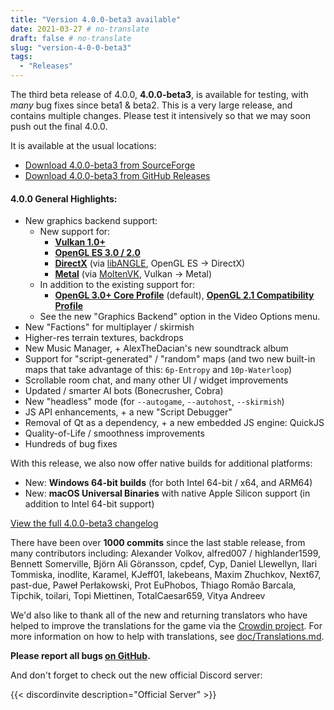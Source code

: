 ```yaml
---
title: "Version 4.0.0-beta3 available"
date: 2021-03-27 # no-translate
draft: false # no-translate
slug: "version-4-0-0-beta3"
tags:
  - "Releases"
---
```


The third beta release of 4.0.0, **4.0.0-beta3**, is available for testing, with *many* bug fixes since beta1 & beta2. This is a very large release, and contains multiple changes. Please test it intensively so that we may soon push out the final 4.0.0.

It is available at the usual locations:
- [Download 4.0.0-beta3 from SourceForge](https://sourceforge.net/projects/warzone2100/files/releases/4.0.0-beta3/)
- [Download 4.0.0-beta3 from GitHub Releases](https://github.com/Warzone2100/warzone2100/releases/tag/4.0.0-beta3)

#### 4.0.0 General Highlights:

- New graphics backend support:
    - New support for:
        - **[Vulkan 1.0+](https://en.wikipedia.org/wiki/Vulkan_%28API%29)**
        - **[OpenGL ES 3.0 / 2.0](https://en.wikipedia.org/wiki/OpenGL_ES)**
        - **[DirectX](https://en.wikipedia.org/wiki/DirectX)** (via [libANGLE](https://en.wikipedia.org/wiki/ANGLE_%28software%29), OpenGL ES -> DirectX)
        - **[Metal](https://en.wikipedia.org/wiki/Metal_%28API%29)** (via [MoltenVK](https://github.com/KhronosGroup/MoltenVK), Vulkan -> Metal)
    - In addition to the existing support for:
        - **[OpenGL 3.0+ Core Profile](https://en.wikipedia.org/wiki/OpenGL#OpenGL_3.0)** (default), **[OpenGL 2.1 Compatibility Profile](https://en.wikipedia.org/wiki/OpenGL#Version_history)**
    - See the new "Graphics Backend" option in the Video Options menu.
- New "Factions" for multiplayer / skirmish
- Higher-res terrain textures, backdrops
- New Music Manager, + AlexTheDacian's new soundtrack album
- Support for "script-generated" / "random" maps (and two new built-in maps that take advantage of this: `6p-Entropy` and `10p-Waterloop`)
- Scrollable room chat, and many other UI / widget improvements
- Updated / smarter AI bots (Bonecrusher, Cobra)
- New "headless" mode (for `--autogame`, `--autohost`, `--skirmish`)
- JS API enhancements, + a new "Script Debugger"
- Removal of Qt as a dependency, + a new embedded JS engine: QuickJS
- Quality-of-Life / smoothness improvements
- Hundreds of bug fixes

With this release, we also now offer native builds for additional platforms:
- New: **Windows 64-bit builds** (for both Intel 64-bit / x64, and ARM64)
- New: **macOS Universal Binaries** with native Apple Silicon support (in addition to Intel 64-bit support)

[View the full 4.0.0-beta3 changelog](https://github.com/Warzone2100/warzone2100/raw/4.0.0-beta3/ChangeLog)

There have been over **1000 commits** since the last stable release, from many contributors including: Alexander Volkov, alfred007 / highlander1599, Bennett Somerville, Björn Ali Göransson, cpdef, Cyp, Daniel Llewellyn, Ilari Tommiska, inodlite, Karamel, KJeff01, lakebeans, Maxim Zhuchkov, Next67, past-due, Paweł Perłakowski, Prot EuPhobos, Thiago Romão Barcala, Tipchik, toilari, Topi Miettinen, TotalCaesar659, Vitya Andreev

We'd also like to thank all of the new and returning translators who have helped to improve the translations for the game via the [Crowdin project](https://crowdin.com/project/warzone2100). For more information on how to help with translations, see [doc/Translations.md](https://github.com/Warzone2100/warzone2100/blob/master/doc/Translations.md#how-do-i-help-translate).

**Please report all bugs [on GitHub](https://github.com/Warzone2100/warzone2100/issues).**

And don't forget to check out the new official Discord server:

{{< discordinvite description="Official Server" >}}
